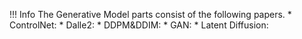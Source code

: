 !!! Info
    The Generative Model parts consist of the following papers.
    * ControlNet:
    * Dalle2:
    * DDPM&DDIM:
    * GAN:
    * Latent Diffusion: